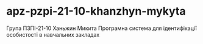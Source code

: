 # apz-pzpi-21-10-khanzhyn-mykyta
Група ПЗПІ-21-10
Ханьжин Микита
Програмна система для ідентифікації особистості в навчальних закладах
